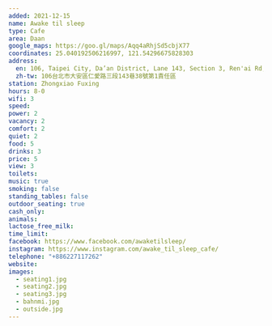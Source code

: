 ```yaml
---
added: 2021-12-15
name: Awake til sleep
type: Cafe
area: Daan
google_maps: https://goo.gl/maps/Aqq4aRhjSd5cbjX77
coordinates: 25.040192506216997, 121.54296675828303
address:
  en: 106, Taipei City, Da’an District, Lane 143, Section 3, Ren'ai Rd, 38號第1責任區
  zh-tw: 106台北市大安區仁愛路三段143巷38號第1責任區
station: Zhongxiao Fuxing
hours: 8-0
wifi: 3
speed: 
power: 2
vacancy: 2
comfort: 2
quiet: 2
food: 5
drinks: 3
price: 5
view: 3
toilets: 
music: true
smoking: false
standing_tables: false
outdoor_seating: true
cash_only: 
animals: 
lactose_free_milk: 
time_limit: 
facebook: https://www.facebook.com/awaketilsleep/
instagram: https://www.instagram.com/awake_til_sleep_cafe/
telephone: "+886227117262"
website: 
images:
  - seating1.jpg
  - seating2.jpg
  - seating3.jpg
  - bahnmi.jpg
  - outside.jpg
---
```

